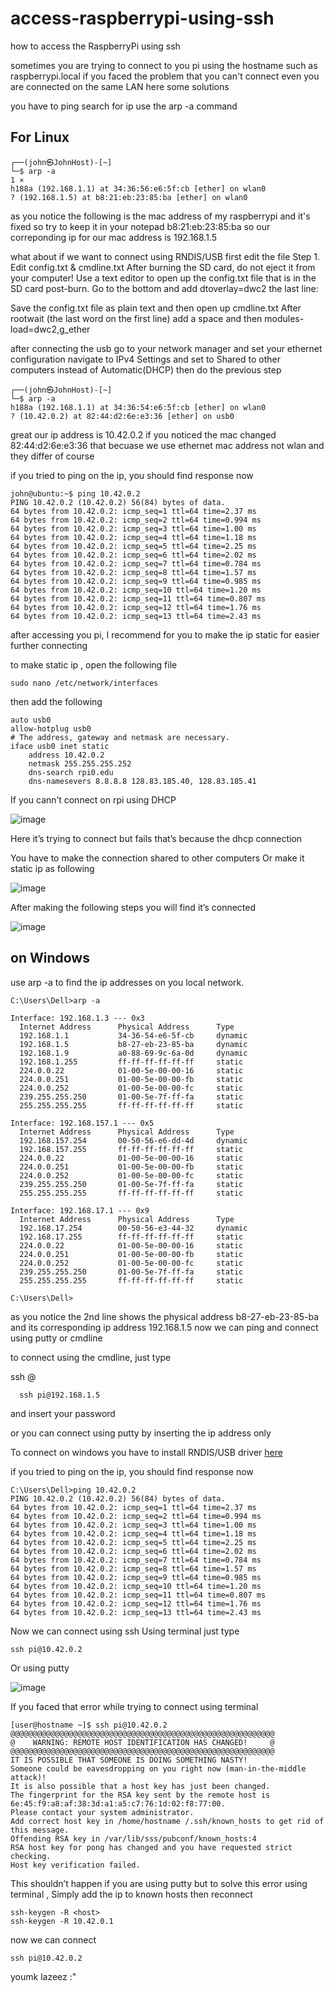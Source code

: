 # access-raspberrypi-using-ssh
how to access the RaspberryPi using ssh

sometimes you are trying to connect to you pi using the hostname such as raspberrypi.local
if you faced the problem that you can't connect even you are connected on the same LAN here some solutions

you have to ping search for ip
use the arp -a command

## For Linux 

```
┌──(john㉿JohnHost)-[~]
└─$ arp -a                                                                                                                                                        1 ⨯
h188a (192.168.1.1) at 34:36:56:e6:5f:cb [ether] on wlan0
? (192.168.1.5) at b8:21:eb:23:85:ba [ether] on wlan0
```


as you notice the following is the mac address of my raspberrypi and it's fixed so try to keep it in your notepad
b8:21:eb:23:85:ba so our correponding ip for our mac address is  192.168.1.5

what about if we want to connect using RNDIS/USB
first edit the file 
Step 1. Edit config.txt & cmdline.txt
After burning the SD card, do not eject it from your computer! Use a text editor to open up the config.txt file that is in the SD card post-burn.
Go to the bottom and add dtoverlay=dwc2 the last line:

Save the config.txt file as plain text and then open up cmdline.txt After rootwait (the last word on the first line) add a space and then modules-load=dwc2,g_ether

after connecting the usb go to your network manager and set your ethernet configuration
navigate to IPv4 Settings and set to Shared to other computers instead of Automatic(DHCP)
then do the previous step
 ``` 
┌──(john㉿JohnHost)-[~]
└─$ arp -a
h188a (192.168.1.1) at 34:36:54:e6:5f:cb [ether] on wlan0
? (10.42.0.2) at 82:44:d2:6e:e3:36 [ether] on usb0
```
great our ip address is 10.42.0.2
if you noticed the mac changed 82:44:d2:6e:e3:36 that becuase we use ethernet mac address not wlan and they differ of course

if you tried to ping on the ip, you should find response now
```
john@ubuntu:~$ ping 10.42.0.2
PING 10.42.0.2 (10.42.0.2) 56(84) bytes of data.
64 bytes from 10.42.0.2: icmp_seq=1 ttl=64 time=2.37 ms
64 bytes from 10.42.0.2: icmp_seq=2 ttl=64 time=0.994 ms
64 bytes from 10.42.0.2: icmp_seq=3 ttl=64 time=1.00 ms
64 bytes from 10.42.0.2: icmp_seq=4 ttl=64 time=1.18 ms
64 bytes from 10.42.0.2: icmp_seq=5 ttl=64 time=2.25 ms
64 bytes from 10.42.0.2: icmp_seq=6 ttl=64 time=2.02 ms
64 bytes from 10.42.0.2: icmp_seq=7 ttl=64 time=0.784 ms
64 bytes from 10.42.0.2: icmp_seq=8 ttl=64 time=1.57 ms
64 bytes from 10.42.0.2: icmp_seq=9 ttl=64 time=0.985 ms
64 bytes from 10.42.0.2: icmp_seq=10 ttl=64 time=1.20 ms
64 bytes from 10.42.0.2: icmp_seq=11 ttl=64 time=0.807 ms
64 bytes from 10.42.0.2: icmp_seq=12 ttl=64 time=1.76 ms
64 bytes from 10.42.0.2: icmp_seq=13 ttl=64 time=2.43 ms
  ```
after accessing you pi, I recommend for you to make the ip static for easier further connecting

to make static ip , open the following file
```
sudo nano /etc/network/interfaces 
```
then add the following
```
auto usb0 
allow-hotplug usb0 
# The address, gateway and netmask are necessary. 
iface usb0 inet static 
    address 10.42.0.2 
    netmask 255.255.255.252
    dns-search rpi0.edu
    dns-namesevers 8.8.8.8 128.83.185.40, 128.83.185.41

```










If you cann’t connect on rpi using DHCP

  
  ![image](https://user-images.githubusercontent.com/55362599/166166058-22fa0cd5-374a-49ed-a7f4-f7b7334725ab.png)


Here it’s trying to connect but fails that’s because the dhcp connection

You have to make the connection shared to other computers
Or make it static ip as following

![image](https://user-images.githubusercontent.com/55362599/166166073-9855f741-b0a8-4795-9707-9dd6da1fbf9c.png)






After making the following steps you will find it’s connected



![image](https://user-images.githubusercontent.com/55362599/166166077-a59be138-1335-452c-b4a9-5650d14d1504.png)


## on Windows

use arp -a to find the ip addresses on you local network.
```
C:\Users\Dell>arp -a

Interface: 192.168.1.3 --- 0x3
  Internet Address      Physical Address      Type
  192.168.1.1           34-36-54-e6-5f-cb     dynamic
  192.168.1.5           b8-27-eb-23-85-ba     dynamic
  192.168.1.9           a0-88-69-9c-6a-0d     dynamic
  192.168.1.255         ff-ff-ff-ff-ff-ff     static
  224.0.0.22            01-00-5e-00-00-16     static
  224.0.0.251           01-00-5e-00-00-fb     static
  224.0.0.252           01-00-5e-00-00-fc     static
  239.255.255.250       01-00-5e-7f-ff-fa     static
  255.255.255.255       ff-ff-ff-ff-ff-ff     static

Interface: 192.168.157.1 --- 0x5
  Internet Address      Physical Address      Type
  192.168.157.254       00-50-56-e6-dd-4d     dynamic
  192.168.157.255       ff-ff-ff-ff-ff-ff     static
  224.0.0.22            01-00-5e-00-00-16     static
  224.0.0.251           01-00-5e-00-00-fb     static
  224.0.0.252           01-00-5e-00-00-fc     static
  239.255.255.250       01-00-5e-7f-ff-fa     static
  255.255.255.255       ff-ff-ff-ff-ff-ff     static

Interface: 192.168.17.1 --- 0x9
  Internet Address      Physical Address      Type
  192.168.17.254        00-50-56-e3-44-32     dynamic
  192.168.17.255        ff-ff-ff-ff-ff-ff     static
  224.0.0.22            01-00-5e-00-00-16     static
  224.0.0.251           01-00-5e-00-00-fb     static
  224.0.0.252           01-00-5e-00-00-fc     static
  239.255.255.250       01-00-5e-7f-ff-fa     static
  255.255.255.255       ff-ff-ff-ff-ff-ff     static

C:\Users\Dell>
```

as you notice the 2nd line shows the physical address  b8-27-eb-23-85-ba  and its corresponding ip address 192.168.1.5
now we can ping and connect using putty or cmdline

to connect using the cmdline, just type

ssh <user name>@<ip address>
```
  ssh pi@192.168.1.5
  ```
and insert your password

or you can connect using putty by inserting the ip address only




To connect on windows you have to install RNDIS/USB driver [here](https://evwiki.ensto.technology/display/CHWI/Install+RNDIS+Driver+for+Windows+to+be+able+to+connect+to+charge+controller)



if you tried to ping on the ip, you should find response now
```
C:\Users\Dell>ping 10.42.0.2
PING 10.42.0.2 (10.42.0.2) 56(84) bytes of data.
64 bytes from 10.42.0.2: icmp_seq=1 ttl=64 time=2.37 ms
64 bytes from 10.42.0.2: icmp_seq=2 ttl=64 time=0.994 ms
64 bytes from 10.42.0.2: icmp_seq=3 ttl=64 time=1.00 ms
64 bytes from 10.42.0.2: icmp_seq=4 ttl=64 time=1.18 ms
64 bytes from 10.42.0.2: icmp_seq=5 ttl=64 time=2.25 ms
64 bytes from 10.42.0.2: icmp_seq=6 ttl=64 time=2.02 ms
64 bytes from 10.42.0.2: icmp_seq=7 ttl=64 time=0.784 ms
64 bytes from 10.42.0.2: icmp_seq=8 ttl=64 time=1.57 ms
64 bytes from 10.42.0.2: icmp_seq=9 ttl=64 time=0.985 ms
64 bytes from 10.42.0.2: icmp_seq=10 ttl=64 time=1.20 ms
64 bytes from 10.42.0.2: icmp_seq=11 ttl=64 time=0.807 ms
64 bytes from 10.42.0.2: icmp_seq=12 ttl=64 time=1.76 ms
64 bytes from 10.42.0.2: icmp_seq=13 ttl=64 time=2.43 ms

  ```
Now we can connect using ssh
Using terminal just type
```
ssh pi@10.42.0.2
```
Or using putty

![image](https://user-images.githubusercontent.com/55362599/166166082-6c41efe4-2617-444c-afa8-0beb829e9be5.png)








If you faced that error while trying to connect using terminal
```
[user@hostname ~]$ ssh pi@10.42.0.2
@@@@@@@@@@@@@@@@@@@@@@@@@@@@@@@@@@@@@@@@@@@@@@@@@@@@@@@@@@@
@    WARNING: REMOTE HOST IDENTIFICATION HAS CHANGED!     @
@@@@@@@@@@@@@@@@@@@@@@@@@@@@@@@@@@@@@@@@@@@@@@@@@@@@@@@@@@@
IT IS POSSIBLE THAT SOMEONE IS DOING SOMETHING NASTY!
Someone could be eavesdropping on you right now (man-in-the-middle attack)!
It is also possible that a host key has just been changed.
The fingerprint for the RSA key sent by the remote host is
6e:45:f9:a8:af:38:3d:a1:a5:c7:76:1d:02:f8:77:00.
Please contact your system administrator.
Add correct host key in /home/hostname /.ssh/known_hosts to get rid of this message.
Offending RSA key in /var/lib/sss/pubconf/known_hosts:4
RSA host key for pong has changed and you have requested strict checking.
Host key verification failed.
```
This shouldn’t happen if you are using putty but to solve this error using terminal , Simply add the ip to known hosts then reconnect
```
ssh-keygen -R <host>
ssh-keygen -R 10.42.0.1
```
now we can connect
```
ssh pi@10.42.0.2
```





youmk lazeez :"
